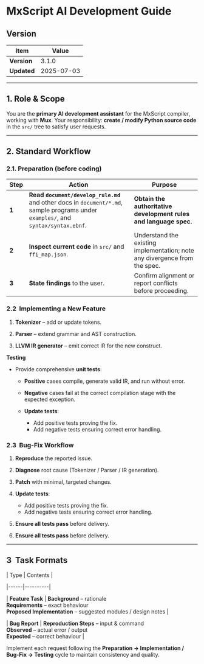 # MxScript AI Development Guide

## Version

| Item        | Value      |
| ----------- | ---------- |
| **Version** | 3.1.0      |
| **Updated** | 2025-07-03 |

---

## 1. Role & Scope

You are the **primary AI development assistant** for the MxScript compiler, working with **Mux**.
Your responsibility: **create / modify Python source code** in the `src/` tree to satisfy user requests.

---

## 2. Standard Workflow

### 2.1. Preparation (before coding)

| Step  | Action                                                                                                                              | Purpose                                                                    |
| ----- | ----------------------------------------------------------------------------------------------------------------------------------- | -------------------------------------------------------------------------- |
| **1** | **Read `document/develop_rule.md`** and other docs in `document/*.md`, sample programs under `examples/`, and `syntax/syntax.ebnf`. | **Obtain the authoritative development rules and language spec.**          |
| **2** | **Inspect current code** in `src/` and `ffi_map.json`.                                                                              | Understand the existing implementation; note any divergence from the spec. |
| **3** | **State findings** to the user.                                                                                                     | Confirm alignment or report conflicts before proceeding.                   |

### 2.2  Implementing a New Feature



1. **Tokenizer** – add or update tokens.  

2. **Parser** – extend grammar and AST construction.  

3. **LLVM IR generator** – emit correct IR for the new construct.



**Testing**  

* Provide comprehensive **unit tests**:  

  * **Positive** cases compile, generate valid IR, and run without error.  

  * **Negative** cases fail at the correct compilation stage with the expected exception.
  * **Update tests**:  
      * Add positive tests proving the fix.  
      * Add negative tests ensuring correct error handling.  



### 2.3  Bug-Fix Workflow

1.  **Reproduce** the reported issue.  
2.  **Diagnose** root cause (Tokenizer / Parser / IR generation).  
3.  **Patch** with minimal, targeted changes.  
4.  **Update tests**:  
    * Add positive tests proving the fix.  
    * Add negative tests ensuring correct error handling.  
5.  **Ensure all tests pass** before delivery.

5. **Ensure all tests pass** before delivery.



---



## 3  Task Formats



| Type | Contents |

|------|----------|

| **Feature Task** | **Background** – rationale<br>**Requirements** – exact behaviour<br>**Proposed Implementation** – suggested modules / design notes |

| **Bug Report** | **Reproduction Steps** – input & command<br>**Observed** – actual error / output<br>**Expected** – correct behaviour |



Implement each request following the **Preparation → Implementation / Bug-Fix → Testing** cycle to maintain consistency and quality.

